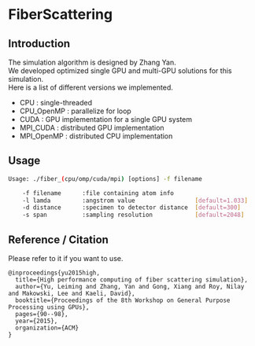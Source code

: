 # FiberScattering

## Introduction
The simulation algorithm is designed by Zhang Yan.<br>
We developed optimized single GPU and multi-GPU solutions for this simulation.<br>
Here is a list of different versions we implemented.
<ul>
<li>CPU : single-threaded</li>
<li>CPU_OpenMP : parallelize for loop</li>
<li>CUDA : GPU implementation for a single GPU system</li>
<li>MPI_CUDA : distributed GPU implementation</li>
<li>MPI_OpenMP :  distributed CPU implementation</li>
</ul>


## Usage
```bash
Usage: ./fiber_(cpu/omp/cuda/mpi) [options] -f filename

    -f filename      :file containing atom info
    -l lamda         :angstrom value                 [default=1.033]
    -d distance      :specimen to detector distance  [default=300]
    -s span          :sampling resolution            [default=2048]
```

## Reference / Citation
Please refer to it if you want to use. 


```
@inproceedings{yu2015high,
  title={High performance computing of fiber scattering simulation},
  author={Yu, Leiming and Zhang, Yan and Gong, Xiang and Roy, Nilay and Makowski, Lee and Kaeli, David},
  booktitle={Proceedings of the 8th Workshop on General Purpose Processing using GPUs},
  pages={90--98},
  year={2015},
  organization={ACM}
}
```
